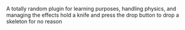 A totally random plugin for learning purposes, handling physics, and managing the effects
hold a knife and press the drop button to drop a skeleton for no reason 
